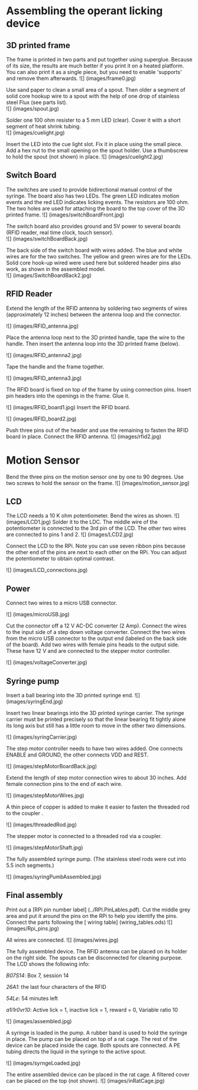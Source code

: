 # Assembling the operant licking device

## 3D printed frame
The frame is printed in two parts and put together using superglue. Because of its size, the results are much better if you print it on a heated platform. You can also print it as a single piece, but you need to enable 'supports' and remove them afterwards. 
![] (images/frame0.jpg)


Use sand paper to clean a small area of a spout. Then older a segment of solid core hookup wire to a spout with the help of one drop of stainless steel Flux (see parts list).  
![] (images/spout.jpg)

Solder one 100 ohm resister to a 5 mm LED (clear). Cover it with a short segment of heat shrink tubing.  
![] (images/cuelight.jpg)

Insert the LED into the cue light slot. Fix it in place using the small piece.  
Add a hex nut to the small opening on the spout holder. Use a thumbscrew to hold the spout (not shown) in place.
![] (images/cuelight2.jpg)

## Switch Board
The switches are used to provide bidirectional manual control of the syringe. 
The board also has two LEDs. The green LED indicates motion events and the red LED indicates licking events. The resistors are 100 ohm. 
The two holes are used for attaching the board to the top cover of the 3D printed frame.
![] (images/switchBoardFront.jpg)

The switch board also provides ground and 5V power to several boards (RFID reader, real time clock, touch sensor).  
![] (images/switchBoardBack.jpg)

The back side of the switch board with wires added. The blue and white wires are for the two switches. The yellow and green wires are for the LEDs. Solid core hook-up wired were used here but soldered header pins also work, as shown in the assembled model.  
![] (images/SwitchBoardBack2.jpg)

## RFID Reader 

Extend the length of the RFID antenna by soldering two segments of wires (approximately 12 inches) between the antenna loop  and the connector. 

![] (images/RFID_antenna.jpg)

Place the antenna loop next to the 3D printed handle, tape the wire to the handle. Then insert the antenna loop into the 3D printed frame (below). 

![] (images/RFID_antenna2.jpg)

Tape the handle and the frame together.

![] (images/RFID_antenna3.jpg)

The RFID board is fixed on top of the frame by using connection pins. Insert pin headers into the openings in the frame. Glue it.

![] (images/RFID_board1.jpg)
Insert the RFID board.

![] (images/RFID_board2.jpg)

Push three pins out of the header and use the remaining to fasten the RFID board in place. Connect the RFID antenna.
![] (images/rfid2.jpg)

# Motion Sensor
Bend the three pins on the motion sensor one by one to 90 degrees. Use two screws to hold the sensor on the frame.
![] (images/motion_sensor.jpg)

## LCD
The LCD needs a 10 K ohm potentiometer. Bend the wires as shown. 
![] (images/LCD1.jpg)
Solder it to the LDC. The middle wire of the potentiometer is connected to the 3rd pin of the LCD.  The other two wires are connected to pins 1 and 2. 
![] (images/LCD2.jpg)

Connect the LCD to the RPi. Note you can use seven ribbon pins because the other end of the pins are next to each other on the RPi. You can adjust the potentiometer to obtain optimal contrast.   

![] (images/LCD_connections.jpg)


## Power

Connect two wires to a micro USB connector.

![] (images/microUSB.jpg)

Cut the connector off a 12 V AC-DC converter (2 Amp). Connect the wires to the input side of a step down voltage converter. Connect the two wires from the micro USB connector to the output end (labeled on the back side of the board). Add two wires with female pins heads to the output side. These have 12 V and are connected to the stepper motor controller.  

![] (images/voltageConverter.jpg)

## Syringe pump

Insert a ball bearing into the 3D printed syringe end. 
![] (images/syringEnd.jpg)

Insert two linear bearings into the 3D printed syringe carrier. The syringe carrier must be printed precisely so that the linear bearing fit tightly alone its long axis but still has a little room to move in the other two dimensions. 

![] (images/syringCarrier.jpg)

The step motor controller needs to have two wires added. One connects ENABLE and GROUND, the other connects VDD and REST. 

![] (images/stepMotorBoardBack.jpg)

Extend the length of step motor connection wires to about 30 inches. Add female connection pins to the end of each wire. 

![] (images/stepMotorWires.jpg)

A thin piece of copper is added to make it easier to fasten the threaded rod to the coupler .

![] (images/threadedRod.jpg)

The stepper motor is connected to a threaded rod via a coupler. 

![] (images/stepMotorShaft.jpg)

The fully assembled syringe pump.  (The stainless steel rods were cut into 5.5 inch segments.)

![] (images/syringPumbAssembled.jpg)


## Final assembly

Print out a [RPi pin number label] (../RPI.PinLables.pdf). Cut the middle grey area and put it around the pins on the RPi to help you identify the pins. Connect the parts following  the [ wiring table]  (wiring_tables.ods)
![] (images/Rpi_pins.jpg)

All wires are connected.
![] (images/wires.jpg)

The fully assembled device. The RFID antenna can be placed on its holder on the right side.  The spouts can be disconnected for cleaning purpose. The LCD shows the following info:

*B07S14*: Box 7, session 14

*26A1*: the last four characters of the RFID

*54Le*: 54 minutes left

*a1i1r0vr10*: Active lick = 1, inactive lick = 1, reward = 0, Variable ratio 10 


![] (images/assembled.jpg)

A syringe is loaded in the pump. A rubber band is used to hold the syringe in place.  The pump can be placed on top of a rat cage.  The rest of the device can be placed inside the cage. Both spouts are connected. A PE tubing directs the liquid in the syringe to the active spout. 

![] (images/syrngeLoaded.jpg)

The entire assembled device can be placed in the rat cage. A filtered cover  can be placed on the top (not shown). 
![] (images/inRatCage.jpg)


